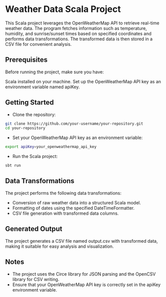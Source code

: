 # Weather Data Scala Project

This Scala project leverages the OpenWeatherMap API to retrieve real-time weather data. The program fetches information such as temperature, humidity, and sunrise/sunset times based on specified coordinates and performs data transformations. The transformed data is then stored in a CSV file for convenient analysis.

## Prerequisites

Before running the project, make sure you have:

Scala installed on your machine.
Set up the OpenWeatherMap API key as an environment variable named apiKey.

## Getting Started

- Clone the repository:

```bash
git clone https://github.com/your-username/your-repository.git
cd your-repository
```

- Set your OpenWeatherMap API key as an environment variable:

```bash
export apiKey=your_openweathermap_api_key
```

- Run the Scala project:

```bash
sbt run
```

## Data Transformations

The project performs the following data transformations:

- Conversion of raw weather data into a structured Scala model.
- Formatting of dates using the specified DateTimeFormatter.
- CSV file generation with transformed data columns.

## Generated Output

The project generates a CSV file named output.csv with transformed data, making it suitable for easy analysis and visualization.

## Notes

- The project uses the Circe library for JSON parsing and the OpenCSV library for CSV writing.
- Ensure that your OpenWeatherMap API key is correctly set in the apiKey environment variable.
